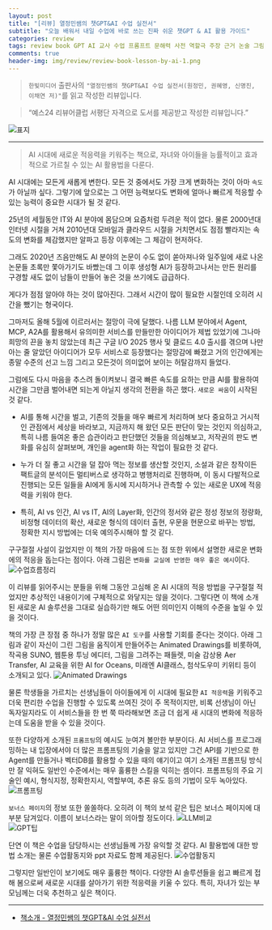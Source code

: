 ```yaml
---  
layout: post  
title: "[리뷰] 열정민쌤의 챗GPT&AI 수업 실전서"  
subtitle: "오늘 배워서 내일 수업에 바로 쓰는 진짜 쉬운 챗GPT & AI 활용 가이드"  
categories: review  
tags: review book GPT AI 교사 수업 프롬프트 문해력 사전 역할극 주장 근거 논술 그림 수업자료 채점표 학습지 첨삭 과제 PPT 윤리    
comments: true  
header-img: img/review/review-book-lesson-by-ai-1.png
---  
```

  
> `한빛미디어` 출판사의 `"열정민쌤의 챗GPT&AI 수업 실전서(원정민, 권혜영, 신명진, 이채연 저)"`를 읽고 작성한 리뷰입니다.  

> “예스24 리뷰어클럽 서평단 자격으로 도서를 제공받고 작성한 리뷰입니다.”  

![표지](https://theorydb.github.io/assets/img/review/review-book-lesson-by-ai-1.png)  

---

> AI 시대에 새로운 적응력을 키워주는 책으로, 자녀와 아이들을 능률적이고 효과적으로 가르칠 수 있는 AI 활용법을 다룬다.

AI 시대에는 모든게 새롭게 변한다. 모든 것 중에서도 가장 크게 변화하는 것이 아마 `속도`가 아닐까 싶다. 그렇기에 앞으로는 그 어떤 능력보다도 변화에 얼마나 빠르게 적응할 수 있는 능력이 중요한 시대가 될 것 같다.

25년의 세월동안 IT와 AI 분야에 몸담으며 요즘처럼 두려운 적이 없다. 물론 2000년대 인터넷 시절을 거쳐 2010년대 모바일과 클라우드 시절을 거치면서도 점점 빨라지는 속도의 변화를 체감했지만 알파고 등장 이후에는 그 체감이 현저하다.

그래도 2020년 즈음만해도 AI 분야의 논문이 수도 없이 쏟아져나와 일주일에 새로 나온 논문들 초록만 쫓아가기도 바빴는데 그 이후 생성형 AI가 등장하고나서는 만든 원리를 구경할 새도 없이 남들이 만들어 놓은 것을 쓰기에도 급급하다. 

게다가 점점 알아야 하는 것이 많아진다. 그래서 시간이 많이 필요한 시절인데 오히려 시간을 뺐기는 형국이다. 

그마저도 올해 5월에 이르러서는 절망이 극에 달했다. 나름 LLM 분야에서 Agent, MCP, A2A를 활용해서 유의미한 서비스를 만들만한 아이디어가 제법 있었기에 그나마 희망의 끈을 놓치 않았는데 최근 구글 I/O 2025 행사 및 클로드 4.0 출시를 겪으며 나만 아는 줄 알았던 아이디어가 모두 서비스로 등장했다는 절망감에 빠졌고 거의 인간에게는 종말 수준의 선고 느낌 그리고 모든것이 의미없어 보이는 허탈감까지 들었다.

그럼에도 다시 마음을 추스려 돌이켜보니 결국 빠른 속도를 요하는 만큼 AI를 활용하여 시간을 그만큼 벌어내면 되는게 아닐지 생각의 전환을 하곤 했다. `새로운 싸움`이 시작된 것 같다. 

* AI를 통해 시간을 벌고, 기존의 것들을 매우 빠르게 처리하며 보다 중요하고 거시적인 관점에서 세상을 바라보고, 지금까지 해 왔던 모든 판단이 맞는 것인지 의심하고, 특히 나름 들여온 좋은 습관이라고 판단했던 것들을 의심해보고, 저작권의 판도 변화를 유심히 살펴보며, 개인을 agent화 하는 작업이 필요한 것 같다. 

* 누가 더 질 좋고 시간을 덜 잡아 먹는 정보를 생산할 것인지, 소설과 같은 창작이든 팩트글의 분석이든 멀티버스로 생각하고 병행처리로 진행하며, 이 동시 다발적으로 진행되는 모든 일들을 AI에게 동시에 지시하거나 관측할 수 있는 새로운 UX에 적응력을 키워야 한다. 

* 특히, AI vs 인간, AI vs IT, AI의 Layer화, 인간의 정서와 같은 정성 정보의 정량화, 비정형 데이터의 확산, 새로운 형식의 데이터 출현, 우문을 현문으로 바꾸는 방법, 정확한 지시 방법에는 더욱 예의주시해야 할 것 같다. 

구구절절 사설이 길었지만 이 책의 가장 마음에 드는 점 또한 위에서 설명한 새로운 변화에의 적응을 돕는다는 점이다. 아래 그림은 `변화를 교실에 반영한 매우 좋은 예시`이다.
![수업흐름정리](https://theorydb.github.io/assets/img/review/review-book-lesson-by-ai-5.png)  

이 리뷰를 읽어주시는 분들을 위해 그동안 고심해 온 AI 시대의 적응 방법을 구구절절 적었지만 추상적인 내용이기에 구체적으로 와닿지는 않을 것이다. 그렇다면 이 책에 소개된 새로운 AI 솔루션을 그대로 실습하기만 해도 어떤 의미인지 이해의 수준을 높일 수 있을 것이다. 

책의 가장 큰 장점 중 하나가 정말 많은 `AI 도구`를 사용할 기회를 준다는 것이다. 아래 그림과 같이 자신이 그린 그림을 움직이게 만들어주는 Animated Drawings를 비롯하여, 작곡용 SUNO, 웹툰용 투닝 에디터, 그림을 그려주는 패들렛, 미술 감상용 Aer Transfer, AI 교육을 위한 AI for Oceans, 미래엔 AI클래스, 첨삭도우미 키위티 등이 소개되고 있다.
![Animated Drawings](https://theorydb.github.io/assets/img/review/review-book-lesson-by-ai-4.png)  

물론 학생들을 가르치는 선생님들이 아이들에게 이 시대에 필요한 `AI 적응력`을 키워주고 더욱 편리한 수업을 진행할 수 있도록 쓰여진 것이 주 목적이지만, 비록 선생님이 아닌 독자일지라도 이 서비스들을 한 번 쭉 따라해보면 조금 더 쉽게 새 시대의 변화에 적응하는데 도움을 받을 수 있을 것이다. 

또한 다양하게 소개된 `프롬프팅`의 예시도 눈여겨 볼만한 부분이다. AI 서비스를 프로그래밍하는 내 입장에서야 더 많은 프롬프팅의 기술을 알고 있지만 그건 API를 기반으로 한 Agent를 만들거나 벡터DB를 활용할 수 있을 때의 얘기이고 여기 소개된 프롬프팅 방식만 잘 익혀도 일반인 수준에서는 매우 훌륭한 스킬을 익히는 셈이다. 프롬프팅의 주요 기술인 예시, 형식지정, 정확한지시, 역할부여, 추론 유도 등의 기법이 모두 녹아있다. 
![프롬프팅](https://theorydb.github.io/assets/img/review/review-book-lesson-by-ai-7.png)  

`보너스 페이지`의 정보 또한 쏠쏠하다. 오히려 이 책의 보석 같은 팁은 보너스 페이지에 대부분 담겨있다. 이름이 보너스라는 말이 의아할 정도이다. 
![LLM비교](https://theorydb.github.io/assets/img/review/review-book-lesson-by-ai-2.png)  
![GPT팁](https://theorydb.github.io/assets/img/review/review-book-lesson-by-ai-6.png)  

단연 이 책은 수업을 담당하시는 선생님들께 가장 유익할 것 같다. AI 활용법에 대한 방법 소개는 물론 수업활동지와 ppt 자료도 함께 제공된다. 
![수업활동지](https://theorydb.github.io/assets/img/review/review-book-lesson-by-ai-3.png)  

그렇지만 일반인이 보기에도 매우 훌륭한 책이다. 다양한 AI 솔루션들을 쉽고 빠르게 접해 봄으로써 새로운 시대를 살아가기 위한 적응력을 키울 수 있다. 특히, 자녀가 있는 부모님께는 더욱 추천하고 싶은 책이다. 

---

* [책소개 - 열정민쌤의 챗GPT&AI 수업 실전서](https://www.yes24.com/product/goods/146143006)

